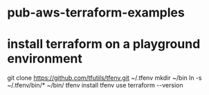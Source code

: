 # pub-aws-terraform-examples

# install terraform on a playground environment
git clone https://github.com/tfutils/tfenv.git ~/.tfenv
mkdir ~/bin
ln -s ~/.tfenv/bin/* ~/bin/
tfenv install
tfenv use
terraform --version
